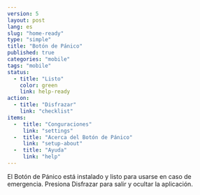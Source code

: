 ```yaml
---
version: 5
layout: post
lang: es
slug: "home-ready"
type: "simple"
title: "Botón de Pánico"
published: true
categories: "mobile"
tags: "mobile"
status:
  - title: "Listo"
    color: green
    link: help-ready
action:
  - title: "Disfrazar"
    link: "checklist"
items:
  -  title: "Conguraciones"
     link: "settings"
  -  title: "Acerca del Botón de Pánico"
     link: "setup-about"
  -  title: "Ayuda"
     link: "help"
---
```


El Botón de Pánico está instalado y listo para usarse en caso de emergencia. Presiona Disfrazar para salir y ocultar la aplicación. 
